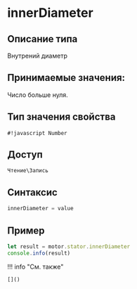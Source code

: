 # innerDiameter

## Описание типа
Внутрений диаметр

## Принимаемые значения:
Число больше нуля.

## Тип значения свойства
`#!javascript Number`

## Доступ
`Чтение\Запись`

## Синтаксис
```javascript
innerDiameter = value
```

## Пример
```javascript linenums="1"
let result = motor.stator.innerDiameter
console.info(result)
```

!!! info "См. также"

    []()

